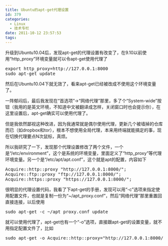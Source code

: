 ```yaml
---
title: Ubuntu的apt-get代理设置
id: 379
categories:
  - Linux
  - 技术专栏
date: 2011-10-12 23:57:53
tags:
---
```


<div id="blog_text">
<div>

升级到Ubuntu10.04后，发现apt-get的代理设置有改变了，在9.10以前使用“http_proxy”环境变量就可以令apt-get使用代理了
<div>
<div>
<pre>export http_proxy=http://127.0.0.1:8000
sudo apt-get update</pre>
</div>
</div>
然后在Ubuntu10.04下就无效了，看来apt-get已经被改成不使用这个环境变量了。

一阵郁闷后，最后我发现在“首选项”-&gt;“网络代理”那里，多了个“System-wide”按钮（我用的是英文环境，不知道中文被翻译成怎样，关闭窗口时也会提示你），在这里设置后，apt-get确实可以使用代理了。

但是我依然鄙视这种改进，因为我通常就是偶尔使用代理，更新几个被墙掉的仓库而已（如dropbox和tor），根本不想使用全局代理，本来用终端就能搞定的事，现在切换代理要点N次鼠标，真烦。

所以我研究了一下，发现那个代理设置修改了两个文件，一个是“/etc/environment”，这个是系统的环境变量，里面定义了“http_proxy”等代理环境变量。另一个是“/etc/apt/apt.conf”，这个就是apt的配置，内容如下
<div>
<div>
<pre>Acquire::http::proxy "http://127.0.0.1:8000/";
Acquire::ftp::proxy "ftp://127.0.0.1:8000/";
Acquire::https::proxy "https://127.0.0.1:8000/";</pre>
</div>
</div>
很明显的代理设置代码，我看了下apt-get的手册，发现可以用“-c”选项来指定使用配置文件，也就是复制一份为“~/apt_proxy.conf”，然后“网络代理”那里重置回直接连接，以后使用
<div>
<div>
<pre>sudo apt-get -c ~/apt_proxy.conf update</pre>
</div>
</div>
就可以使用代理了，apt-get也有一个“-o”选项，直接跟apt-get的设置变量，就不用指定配置文件了，比如
<div>
<div>
<pre>sudo apt-get -o Acquire::http::proxy="http://127.0.0.1:8000/" update</pre>
</div>
</div>
</div>
</div>